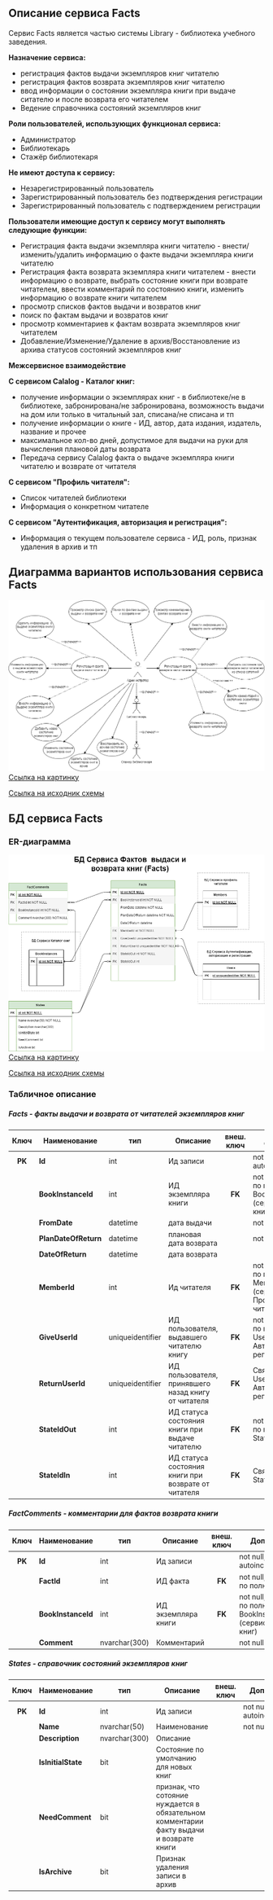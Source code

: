 ## Описание сервиса Facts
Сервис Facts является частью системы Library - библиотека учебного заведения. 

**Назначение сервиса:**
* регистрация фактов выдачи экземпляров книг читателю
* регистрация фактов возврата экземпляров книг читателю
* ввод информации о состоянии экземпляра книги при выдаче ситателю и после возврата его читателем
* Ведение справочника состояний экземпляров книг

**Роли пользователей, использующих функционал сервиса:**
* Администратор
* Библиотекарь
* Стажёр библиотекаря

**Не имеют доступа к сервису:**
* Незарегистрированный пользователь
* Зарегистрированный пользователь без подтверждения регистрации
* Зарегистрированный пользователь с подтверждением регистрации

**Пользователи имеющие доступ к сервису могут выполнять следующие функции:**
* Регистрация факта выдачи экземпляра книги читателю - внести/изменить/удалить информацию о факте выдачи экземпляра книги читателю
* Регистрация факта возврата экземпляра книги читателем - внести информацию о возврате, выбрать состояние книги при возврате читателем, ввести комментарий по состоянию книги, изменить информацию о возврате книги читателем
* просмотр списков фактов выдачи и возвратов книг
* поиск по фактам выдачи и возвратов книг
* просмотр комментариев к фактам возврата экземпляров книг читателем
* Добавление/Изменение/Удаление в архив/Восстановление из архива статусов состояний экземпляров книг

**Межсервисное взаимодействие**

**С сервисом Calalog - Каталог книг:**
* получение информации о экземплярах книг - в библиотеке/не в библиотеке, забронирована/не забронирована, возможность выдачи на дом или только в читальный зал, списана/не списана  и тп
* получение информации о книге - ИД, автор, дата издания, издатель, название и прочее
* максимальное кол-во дней, допустимое для выдачи на руки для вычисления плановой даты возврата
* Передача сервису Calalog факта о выдаче экземпляра книги читателю и возврате от читателя

**С сервисом "Профиль читателя":**
* Список читателей библиотеки
* Информация о конкретном читателе

**С сервисом "Аутентификация, авторизация и регистрация":**
* Информация о текущем пользователе сервиса - ИД, роль, признак удаления в архив и тп


## Диаграмма вариантов использования сервиса Facts

[![Диаграмма вариантов использования сервиса Facts](https://github.com/SakhalinNovosibirskTomsk/Facts/blob/master/Docs/UseCases%20сервиса%20Facts.drawio.png)](https://github.com/SakhalinNovosibirskTomsk/Facts/blob/master/Docs/UseCases%20сервиса%20Facts.drawio.png)
[Ссылка на картинку](https://github.com/SakhalinNovosibirskTomsk/Facts/blob/master/Docs/UseCases%20сервиса%20Facts.drawio.png)

[Ссылка на исходник схемы](https://github.com/SakhalinNovosibirskTomsk/Facts/blob/master/Docs/UseCases%20сервиса%20Facts.drawio)

## БД сервиса Facts

### ER-диаграмма
[![ER-диаграмма БД сервиса Facts](https://github.com/SakhalinNovosibirskTomsk/Facts/blob/master/Docs/БД%20сервиса%20Facts.drawio.png)](https://github.com/SakhalinNovosibirskTomsk/Facts/blob/master/Docs/БД%20сервиса%20Facts.drawio.png)
[Ссылка на картинку](https://github.com/SakhalinNovosibirskTomsk/Facts/blob/master/Docs/БД%20сервиса%20Facts.drawio.png)

[Ссылка на исходник схемы](https://github.com/SakhalinNovosibirskTomsk/Facts/blob/master/Docs/БД%20сервиса%20Facts.drawio)


### Табличное описание

##### Facts - факты выдачи и возврата от читателей экземпляров книг

| Ключ                    | Наименование         | тип              | Описание                                             | внеш. ключ              | Доп инфо                                                            |
| ----------------------- | -------------------- | ---------------- | ---------------------------------------------------- | ----------------------- | ------------------------------------------------------------------- |
| <center>**PK**</center> | **Id**               | int              | Ид записи                                            |                         | not null, autoincrement                                             |
|                         | **BookInstanceId**   | int              | ИД экземпляра книги                                  | <center>**FK**</center> | not null, Связь по полю BookInstances.Id (сервис Каталог книг)      |
|                         | **FromDate**         | datetime         | дата выдачи                                          |                         | not null                                                            |
|                         | **PlanDateOfReturn** | datetime         | плановая дата возврата                               |                         | not null                                                            |
|                         | **DateOfReturn**     | datetime         | дата возврата                                        |                         |                                                                     |
|                         | **MemberId**         | int              | Ид читателя                                          | <center>**FK**</center> | not null, Связь по полю Members.Id (сервис Профиля читателя)        |
|                         | **GiveUserId**       | uniqueidentifier | ИД пользователя, выдавшего читателю книгу            | <center>**FK**</center> | not null, Связь по полю Users.Id (сервис Авторизация и регистрация) |
|                         | **ReturnUserId**     | uniqueidentifier | ИД пользователя, принявшего назад книгу от  читателя | <center>**FK**</center> | Связь по полю Users.Id (сервис Авторизация и регистрация)           |
|                         | **StateIdOut**       | int              | ИД статуса состояния книги при выдаче читателю       | <center>**FK**</center> | not null, Связь по полю States.Id                                   |
|                         | **StateIdIn**        | int              | ИД статуса состояния книги при возврате от  читателя | <center>**FK**</center> | Связь по полю States.Id                                             |

##### FactComments - комментарии для фактов возврата книги

| Ключ                    | Наименование       | тип           | Описание                        | внеш. ключ              | Доп инфо                                                       |
| ----------------------- | ------------------ | ------------- | ------------------------------- | ----------------------- | -------------------------------------------------------------- |
| <center>**PK**</center> | **Id**             | int           | Ид записи                       |                         | not null, autoincrement                                        |
|                         | **FactId**         | int           | ИД факта                        | <center>**FK**</center> | not null, Связь по полю Facts.Id                               |
|                         | **BookInstanceId** | int           | ИД экземпляра книги             | <center>**FK**</center> | not null, Связь по полю BookInstances.Id (сервис Каталог книг) |
|                         | **Comment**        | nvarchar(300) | Комментарий                     |                         | not null                                                       |

##### States - справочник состояний экземпляров книг

| Ключ                    | Наименование       | тип           | Описание                                                                                 | внеш. ключ | Доп инфо                |
| ----------------------- | ------------------ | ------------- | ---------------------------------------------------------------------------------------- | ---------- | ----------------------- |
| <center>**PK**</center> | **Id**             | int           | Ид записи                                                                                |            | not null, autoincrement |
|                         | **Name**           | nvarchar(50)  | Наименование                                                                             |            | not null                |
|                         | **Description**    | nvarchar(300) | Описание                                                                                 |            |                         |
|                         | **IsInitialState** | bit           | Состояние по умолчанию для новых книг                                                    |            |                         |
|                         | **NeedComment**    | bit           | признак, что сотояние нуждается в обязательном комментарии факту выдачи и возврате книги |            |                         |
|                         | **IsArchive**      | bit           | Признак удаления записи в архив                                                          |            |                         |

